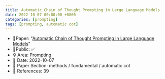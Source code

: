 ```yaml
---
title: Automatic Chain of Thought Prompting in Large Language Models
date: 2022-10-07 00:00:00 +0800
categories: [prompting]
tags: [prompting, automatic cot]
---
```


- 📙Paper: "[Automatic Chain of Thought Prompting in Large Language Models](https://www.semanticscholar.org/paper/Automatic-Chain-of-Thought-Prompting-in-Large-Zhang-Zhang/90350aa626bed47b02d0c162462e5b0ca82be6b2)"
- 🔑Public: ✅
- ⚲ Area: Prompting
- 📅 Date: 2022-10-07
- 🔎 Paper Section: methods / fundamental / automatic cot
- 📝 References: 39

